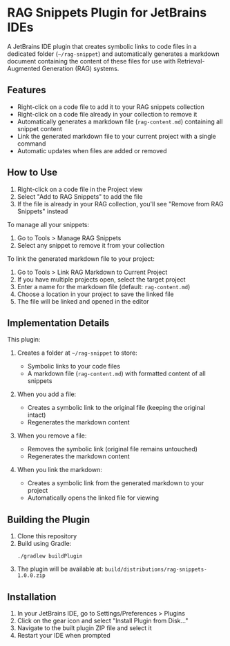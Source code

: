 # RAG Snippets Plugin for JetBrains IDEs

A JetBrains IDE plugin that creates symbolic links to code files in a dedicated folder (`~/rag-snippet`) and automatically generates a markdown document containing the content of these files for use with Retrieval-Augmented Generation (RAG) systems.

## Features

- Right-click on a code file to add it to your RAG snippets collection
- Right-click on a code file already in your collection to remove it
- Automatically generates a markdown file (`rag-content.md`) containing all snippet content
- Link the generated markdown file to your current project with a single command
- Automatic updates when files are added or removed

## How to Use

1. Right-click on a code file in the Project view
2. Select "Add to RAG Snippets" to add the file
3. If the file is already in your RAG collection, you'll see "Remove from RAG Snippets" instead

To manage all your snippets:
1. Go to Tools > Manage RAG Snippets
2. Select any snippet to remove it from your collection

To link the generated markdown file to your project:
1. Go to Tools > Link RAG Markdown to Current Project
2. If you have multiple projects open, select the target project
3. Enter a name for the markdown file (default: `rag-content.md`)
4. Choose a location in your project to save the linked file
5. The file will be linked and opened in the editor

## Implementation Details

This plugin:

1. Creates a folder at `~/rag-snippet` to store:
   - Symbolic links to your code files
   - A markdown file (`rag-content.md`) with formatted content of all snippets

2. When you add a file:
   - Creates a symbolic link to the original file (keeping the original intact)
   - Regenerates the markdown content

3. When you remove a file:
   - Removes the symbolic link (original file remains untouched)
   - Regenerates the markdown content

4. When you link the markdown:
   - Creates a symbolic link from the generated markdown to your project
   - Automatically opens the linked file for viewing

## Building the Plugin

1. Clone this repository
2. Build using Gradle:
   ```
   ./gradlew buildPlugin
   ```
3. The plugin will be available at: `build/distributions/rag-snippets-1.0.0.zip`

## Installation

1. In your JetBrains IDE, go to Settings/Preferences > Plugins
2. Click on the gear icon and select "Install Plugin from Disk..."
3. Navigate to the built plugin ZIP file and select it
4. Restart your IDE when prompted 